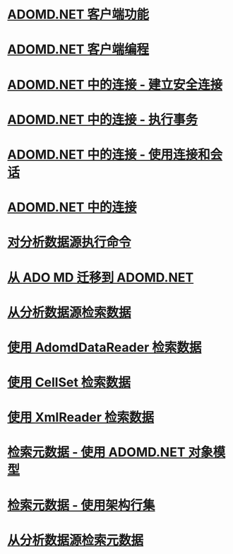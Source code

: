 # [ADOMD.NET 客户端功能](adomd-net-client-functionality.md)
# [ADOMD.NET 客户端编程](adomd-net-client-programming.md)
# [ADOMD.NET 中的连接 - 建立安全连接](connections-in-adomd-net-establishing-secure-connections.md)
# [ADOMD.NET 中的连接 - 执行事务](connections-in-adomd-net-performing-transactions.md)
# [ADOMD.NET 中的连接 - 使用连接和会话](connections-in-adomd-net-working-with-connections-and-sessions.md)
# [ADOMD.NET 中的连接](connections-in-adomd-net.md)
# [对分析数据源执行命令](executing-commands-against-an-analytical-data-source.md)
# [从 ADO MD 迁移到 ADOMD.NET](migrating-from-ado-md-to-adomd-net.md)
# [从分析数据源检索数据](retrieving-data-from-an-analytical-data-source.md)
# [使用 AdomdDataReader 检索数据](retrieving-data-using-the-adomddatareader.md)
# [使用 CellSet 检索数据](retrieving-data-using-the-cellset.md)
# [使用 XmlReader 检索数据](retrieving-data-using-the-xmlreader.md)
# [检索元数据 - 使用 ADOMD.NET 对象模型](retrieving-metadata-working-with-adomd-net-object-model.md)
# [检索元数据 - 使用架构行集](retrieving-metadata-working-with-schema-rowsets.md)
# [从分析数据源检索元数据](retrieving-metadata-from-an-analytical-data-source.md)
